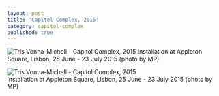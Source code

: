 ```yaml
---
layout: post
title: 'Capitol Complex, 2015'
category: capitol-complex
published: true
---
```


![Tris Vonna-Michell - Capitol Complex, 2015]({{site.baseurl}}/assets/img/0502-capitol-complex-2015.jpg)
Installation at Appleton Square, Lisbon, 25 June - 23 July 2015 (photo by MP)

![Tris Vonna-Michell - Capitol Complex, 2015]({{site.baseurl}}/assets/img/0503-capitol-complex-2015.jpg)<br/>
Installation at Appleton Square, Lisbon, 25 June - 23 July 2015 (photo by MP)
